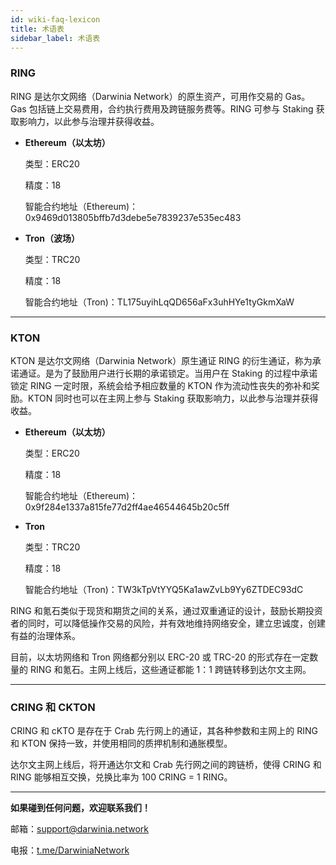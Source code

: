 ```yaml
---
id: wiki-faq-lexicon
title: 术语表
sidebar_label: 术语表
---
```


### RING

RING 是达尔文网络（Darwinia Network）的原生资产，可用作交易的 Gas。Gas 包括链上交易费用，合约执行费用及跨链服务费等。RING 可参与 Staking 获取影响力，以此参与治理并获得收益。


* **Ethereum（以太坊）**
  
  类型：ERC20
  
  精度：18

  智能合约地址（Ethereum)：0x9469d013805bffb7d3debe5e7839237e535ec483

* **Tron（波场）**
  
  类型：TRC20

  精度：18

  智能合约地址（Tron)：TL175uyihLqQD656aFx3uhHYe1tyGkmXaW

<hr />

### KTON

KTON 是达尔文网络（Darwinia Network）原生通证 RING 的衍生通证，称为承诺通证。是为了鼓励用户进行长期的承诺锁定。当用户在 Staking 的过程中承诺锁定 RING 一定时限，系统会给予相应数量的 KTON 作为流动性丧失的弥补和奖励。KTON 同时也可以在主网上参与 Staking 获取影响力，以此参与治理并获得收益。


* **Ethereum（以太坊）**
 
  类型：ERC20

  精度：18

  智能合约地址（Ethereum)：0x9f284e1337a815fe77d2ff4ae46544645b20c5ff

* **Tron**
  
  类型：TRC20

  精度：18

  智能合约地址（Tron)：TW3kTpVtYYQ5Ka1awZvLb9Yy6ZTDEC93dC


RING 和氪石类似于现货和期货之间的关系，通过双重通证的设计，鼓励长期投资者的同时，可以降低操作交易的风险，并有效地维持网络安全，建立忠诚度，创建有益的治理体系。

目前，以太坊网络和 Tron 网络都分别以 ERC-20 或 TRC-20 的形式存在一定数量的 RING 和氪石。主网上线后，这些通证都能 1：1 跨链转移到达尔文主网。

<hr />

### CRING 和 CKTON

CRING 和 cKTO 是存在于 Crab 先行网上的通证，其各种参数和主网上的 RING 和 KTON 保持一致，并使用相同的质押机制和通胀模型。

达尔文主网上线后，将开通达尔文和 Crab 先行网之间的跨链桥，使得 CRING 和 RING 能够相互交换，兑换比率为 100 CRING = 1 RING。

<hr />

**如果碰到任何问题，欢迎联系我们！**

邮箱：[support@darwinia.network](support@darwinia.network)

电报：[t.me/DarwiniaNetwork](https://t.me/DarwiniaNetwork)

